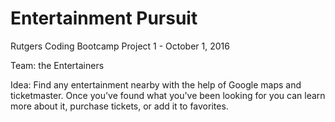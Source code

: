 # Entertainment Pursuit

Rutgers Coding Bootcamp
Project 1 - October 1, 2016

Team: the Entertainers

Idea: Find any entertainment nearby with the help of Google maps and ticketmaster.
Once you've found what you've been looking for you can learn more about it, purchase tickets, or add it to favorites.
